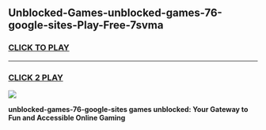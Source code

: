 
## Unblocked-Games-unblocked-games-76-google-sites-Play-Free-7svma
<h3>
<a href="https://clearcache.space/e2bc6b?title=unblocked-games-76-google-sites&ref=21A">CLICK TO PLAY</a></h3>
<hr>

<h3>
<a href="https://clearcache.space/e2bc6b?title=unblocked-games-76-google-sites&ref=21A">CLICK 2 PLAY</a>
  
</h3>

<a href="https://clearcache.space/e2bc6b?title=unblocked-games-76-google-sites&ref=21A"><img src="https://clearcache.store/games.png"></a>


**unblocked-games-76-google-sites games unblocked: Your Gateway to Fun and Accessible Online Gaming**
